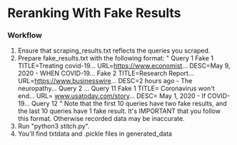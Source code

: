 # Reranking With Fake Results

### Workflow
1. Ensure that scraping_results.txt reflects the queries you scraped.
2. Prepare fake_results.txt with the following format:
"
Query 1
Fake 1
TITLE=Treating covid-19...
URL=https://www.economist...
DESC=May 9, 2020 - WHEN COVID-19...
Fake 2
TITLE=Research Report...
URL=https://www.businesswire...
DESC=2 hours ago - The neuropathy...
Query 2
...
Query 11
Fake 1
TITLE= Coronavirus won't end...
URL= www.usatoday.com/story...
DESC= May 1, 2020 - If COVID-19...
Query 12
"
Note that the first 10 queries have two fake results, and the last 10 queries have 1 fake result. It's IMPORTANT that you follow this format. Otherwise recorded data may be inaccurate.
3. Run "python3 stitch.py".
4. You'll find txtdata and .pickle files in generated_data